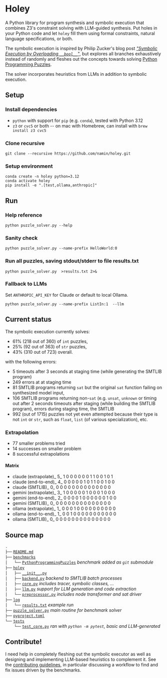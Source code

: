 # Holey

A Python library for program synthesis and symbolic execution that combines Z3's constraint solving with LLM-guided synthesis. Put holes in your Python code and let `holey` fill them using formal constraints, natural language specifications, or both.

The symbolic execution is
inspired by Philip Zucker's blog post [_"Symbolic Execution by Overloading `__bool__`"_](https://www.philipzucker.com/overload_bool/),
but explores all branches exhaustively instead of randomly and fleshes out the concepts towards solving [Python Programming Puzzles](https://github.com/microsoft/PythonProgrammingPuzzles).

The solver incorporates heuristics from LLMs in addition to symbolic execution.

## Setup

### Install dependencies

- `python` with support for `pip` (e.g. `conda`), tested with Python 3.12
- `z3` or `cvc5` or both -- on mac with Homebrew, can install with `brew install z3 cvc5`
  
### Clone recursive

```
git clone --recursive https://github.com/namin/holey.git
```

### Setup environment
```
conda create -n holey python=3.12
conda activate holey
pip install -e ".[test,ollama,anthropic]"
```

## Run

### Help reference

```
python puzzle_solver.py --help
```

### Sanity check

```
python puzzle_solver.py --name-prefix HelloWorld:0
```

### Run all puzzles, saving stdout/stderr to file results.txt

```
python puzzle_solver.py  >results.txt 2>&
```

### Fallback to LLMs

Set `ANTHROPIC_API_KEY` for Claude or default to local Ollama.

```
python puzzle_solver.py --name-prefix ListIn:1  --llm
```

## Current status

The symbolic execution currently solves:
- 61% (218 out of 360) of `int` puzzles,
- 25% (92 out of 363) of `str` puzzles,
- 43% (310 out of 723) overall.

with the following errors:
- 5 timeouts after 3 seconds at staging time (while generating the SMTLIB program)
- 249 errors at at staging time
- 81 SMTLIB programs returning `sat` but the original `sat` function failing on synthesized model input,
- 106 SMTLIB programs returning non-`sat` (e.g. `unsat`, `unknown` or timing out after 2 seconds
timeouts after staging (while building the SMTLIB program), errors during staging time, the SMTLIB
- 992 (out of 1715) puzzles not yet even attempted because their type is not `int` or `str`, such as `float`, `list` (of various specialization), etc.

### Extrapolation
- 77 smaller problems tried
- 14 successes on smaller problem
- 8 successful extrapolations

#### Matrix
- claude  (extrapolate)_  5_ 1 0 0 0 0 0 0 1 1 0 0 1 0 1
- claude   (end-to-end)_  4_ 0 0 0 0 0 1 0 1 1 0 0 1 0 0
- claude       (SMTLIB)_  0_ 0 0 0 0 0 0 0 0 0 0 0 0 0 0
- gemini  (extrapolate)_  3_ 1 0 0 0 0 0 1 0 0 0 1 0 0 0
- gemini   (end-to-end)_  2_ 0 0 0 0 1 0 0 0 0 0 0 1 0 0
- gemini       (SMTLIB)_  0_ 0 0 0 0 0 0 0 0 0 0 0 0 0 0
- ollama  (extrapolate)_  1_ 0 0 0 1 0 0 0 0 0 0 0 0 0 0
- ollama   (end-to-end)_  1_ 0 0 1 0 0 0 0 0 0 0 0 0 0 0
- ollama       (SMTLIB)_  0_ 0 0 0 0 0 0 0 0 0 0 0 0 0 0

## Source map

`.`<br/>
`├──` [`README.md`](README.md)<br/>
`├──` [`benchmarks`](benchmarks)<br/>
`│   └──` [`PythonProgrammingPuzzles`](https://github.com/microsoft/PythonProgrammingPuzzles) _benchmark added as `git` submodule_<br/>
`├──` [`holey`](holey)<br/>
`│   ├──` [`__init__.py`](holey/__init__.py)<br/>
`│   ├──` [`backend.py`](holey/backend.py) _backend to SMTLIB batch processes_<br/>
`│   ├──` [`core.py`](holey/core.py) _includes tracer, symbolic classes, ..._<br/>
`│   ├──` [`llm.py`](holey/llm.py) _support for LLM generation and code extraction_<br/>
`│   └──` [`preprocessor.py`](holey/preprocessor.py) _includes node transformer and sat driver_<br/>
`├──` [`log`](log)<br/>
`│   └──` [`results.txt`](log/results.txt) _example run_<br/>
`├──` [`puzzle_solver.py`](puzzle_solver.py) _main routine for benchmark solver_<br/>
`├──` [`pyproject.toml`](pyproject.toml)<br/>
`└──` [`tests`](tests)<br/>
`    └──` [`test_core.py`](tests/test_core.py) _ran with `python -m pytest`, basic and LLM-generated_<br/>

## Contribute!

I need help in completely fleshing out the symbolic executor as well as designing and implementing LLM-based heuristics to complement it.
See the [contributing guidelines](CONTRIBUTING.md), in particular discussing a workflow to find and fix issues driven by the benchmarks.
